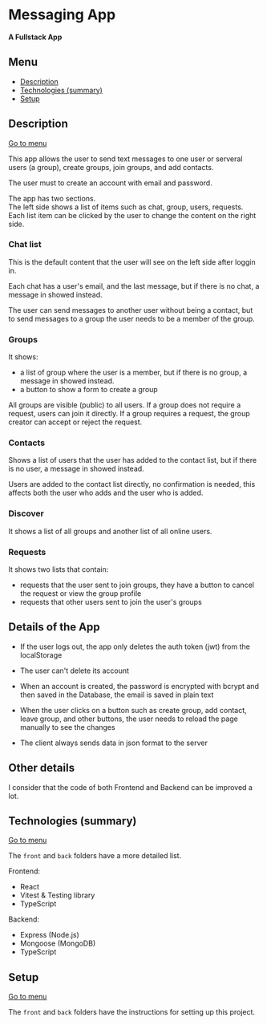 # Messaging App

**A Fullstack App**

## Menu
- [Description](#description)
- [Technologies (summary)](#technologies-summary)
- [Setup](#setup)


## Description
[Go to menu](#menu)

This app allows the user to send text messages to one user or serveral users (a group), create groups, join groups, and add contacts.

The user must to create an account with email and password.

The app has two sections.\
The left side shows a list of items such as chat, group, users, requests. Each list item can be clicked by the user to change the content on the right side.

### Chat list
This is the default content that the user will see on the left side after loggin in.

Each chat has a user's email, and the last message, but if there is no chat, a message in showed instead.

The user can send messages to another user without being a contact, but to send messages to a group the user needs to be a member of the group.

### Groups

It shows:
- a list of group where the user is a member, but if there is no group, a message in showed instead.
- a button to show a form to create a group

All groups are visible (public) to all users.
If a group does not require a request, users can join it directly.
If a group requires a request, the group creator can accept or reject the request.

### Contacts
Shows a list of users that the user has added to the contact list, but if there is no user, a message in showed instead.

Users are added to the contact list directly, no confirmation is needed, this affects both the user who adds and the user who is added.

### Discover
It shows a list of all groups and another list of all online users.

### Requests
It shows two lists that contain:
- requests that the user sent to join groups, they have a button to cancel the request or view the group profile
- requests that other users sent to join the user's groups

## Details of the App
- If the user logs out, the app only deletes the auth token (jwt) from the localStorage

- The user can't delete its account

- When an account is created, the password is encrypted with bcrypt and then saved in the Database, the email is saved in plain text

- When the user clicks on a button such as create group, add contact, leave group, and other buttons, the user needs to reload the page manually to see the changes

- The client always sends data in json format to the server


## Other details
I consider that the code of both Frontend and Backend can be improved a lot.

## Technologies (summary)
[Go to menu](#menu)

The `front` and `back` folders have a more detailed list.

Frontend:
- React
- Vitest & Testing library
- TypeScript

Backend:
- Express (Node.js)
- Mongoose (MongoDB)
- TypeScript

## Setup
[Go to menu](#menu)

The `front` and `back` folders have the instructions for setting up this project.
